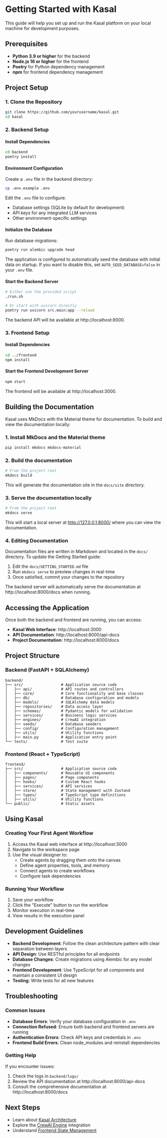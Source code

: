 # Getting Started with Kasal

This guide will help you set up and run the Kasal platform on your local machine for development purposes.

## Prerequisites

- **Python 3.9 or higher** for the backend
- **Node.js 16 or higher** for the frontend
- **Poetry** for Python dependency management
- **npm** for frontend dependency management

## Project Setup

### 1. Clone the Repository

```bash
git clone https://github.com/yourusername/kasal.git
cd kasal
```

### 2. Backend Setup

#### Install Dependencies

```bash
cd backend
poetry install
```

#### Environment Configuration

Create a `.env` file in the backend directory:

```bash
cp .env.example .env
```

Edit the `.env` file to configure:

- Database settings (SQLite by default for development)
- API keys for any integrated LLM services
- Other environment-specific settings

#### Initialize the Database

Run database migrations:

```bash
poetry run alembic upgrade head
```

The application is configured to automatically seed the database with initial data on startup. If you want to disable this, set `AUTO_SEED_DATABASE=false` in your `.env` file.

#### Start the Backend Server

```bash
# Either use the provided script
./run.sh

# Or start with uvicorn directly
poetry run uvicorn src.main:app --reload
```

The backend API will be available at http://localhost:8000.

### 3. Frontend Setup

#### Install Dependencies

```bash
cd ../frontend
npm install
```

#### Start the Frontend Development Server

```bash
npm start
```

The frontend will be available at http://localhost:3000.

## Building the Documentation

Kasal uses MkDocs with the Material theme for documentation. To build and view the documentation locally:

### 1. Install MkDocs and the Material theme

```bash
pip install mkdocs mkdocs-material
```

### 2. Build the documentation

```bash
# From the project root
mkdocs build
```

This will generate the documentation site in the `docs/site` directory.

### 3. Serve the documentation locally

```bash
# From the project root
mkdocs serve
```

This will start a local server at http://127.0.0.1:8000/ where you can view the documentation.

### 4. Editing Documentation

Documentation files are written in Markdown and located in the `docs/` directory. To update the Getting Started guide:

1. Edit the `docs/GETTING_STARTED.md` file
2. Run `mkdocs serve` to preview changes in real-time
3. Once satisfied, commit your changes to the repository

The backend server will automatically serve the documentation at http://localhost:8000/docs when running.

## Accessing the Application

Once both the backend and frontend are running, you can access:

- **Kasal Web Interface**: http://localhost:3000
- **API Documentation**: http://localhost:8000/api-docs
- **Project Documentation**: http://localhost:8000/docs

## Project Structure

### Backend (FastAPI + SQLAlchemy)

```
backend/
├── src/                 # Application source code
│   ├── api/             # API routes and controllers
│   ├── core/            # Core functionality and base classes
│   ├── db/              # Database configuration and models
│   ├── models/          # SQLAlchemy data models
│   ├── repositories/    # Data access layer
│   ├── schemas/         # Pydantic models for validation
│   ├── services/        # Business logic services
│   ├── engines/         # CrewAI integration
│   ├── seeds/           # Database seeders
│   ├── config/          # Configuration management
│   ├── utils/           # Utility functions
│   ├── main.py          # Application entry point
└── tests/               # Test suite
```

### Frontend (React + TypeScript)

```
frontend/
├── src/                 # Application source code
│   ├── components/      # Reusable UI components
│   ├── pages/           # Page components
│   ├── hooks/           # Custom React hooks
│   ├── services/        # API services
│   ├── store/           # State management with Zustand
│   ├── types/           # TypeScript type definitions
│   ├── utils/           # Utility functions
└── public/              # Static assets
```

## Using Kasal

### Creating Your First Agent Workflow

1. Access the Kasal web interface at http://localhost:3000
2. Navigate to the workspace page
3. Use the visual designer to:
   - Create agents by dragging them onto the canvas
   - Define agent properties, tools, and memory
   - Connect agents to create workflows
   - Configure task dependencies

### Running Your Workflow

1. Save your workflow
2. Click the "Execute" button to run the workflow
3. Monitor execution in real-time
4. View results in the execution panel

## Development Guidelines

- **Backend Development**: Follow the clean architecture pattern with clear separation between layers
- **API Design**: Use RESTful principles for all endpoints
- **Database Changes**: Create migrations using Alembic for any model changes
- **Frontend Development**: Use TypeScript for all components and maintain a consistent UI design
- **Testing**: Write tests for all new features

## Troubleshooting

### Common Issues

- **Database Errors**: Verify your database configuration in `.env`
- **Connection Refused**: Ensure both backend and frontend servers are running
- **Authentication Errors**: Check API keys and credentials in `.env`
- **Frontend Build Errors**: Clean node_modules and reinstall dependencies

### Getting Help

If you encounter issues:

1. Check the logs in `backend/logs/`
2. Review the API documentation at http://localhost:8000/api-docs
3. Consult the comprehensive documentation at http://localhost:8000/docs

## Next Steps

- Learn about [Kasal Architecture](ARCHITECTURE.md)
- Explore the [CrewAI Engine](CREWAI_ENGINE.md) integration
- Understand [Frontend State Management](zustand.md) 